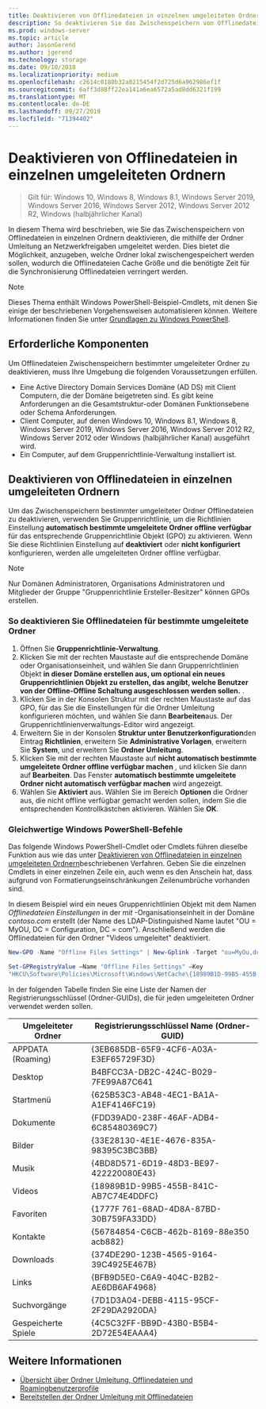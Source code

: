```yaml
---
title: Deaktivieren von Offlinedateien in einzelnen umgeleiteten Ordnern
description: So deaktivieren Sie das Zwischenspeichern von Offlinedateien für einzelne Ordner, die mithilfe der Ordner Umleitung an Netzwerkfreigaben umgeleitet werden.
ms.prod: windows-server
ms.topic: article
author: JasonGerend
ms.author: jgerend
ms.technology: storage
ms.date: 09/10/2018
ms.localizationpriority: medium
ms.openlocfilehash: c2614c0180b32a0215454f2d725d6a962986ef1f
ms.sourcegitcommit: 6aff3d88ff22ea141a6ea6572a5ad8dd6321f199
ms.translationtype: MT
ms.contentlocale: de-DE
ms.lasthandoff: 09/27/2019
ms.locfileid: "71394402"
---
```

# <a name="disable-offline-files-on-individual-redirected-folders"></a>Deaktivieren von Offlinedateien in einzelnen umgeleiteten Ordnern

>Gilt für: Windows 10, Windows 8, Windows 8.1, Windows Server 2019, Windows Server 2016, Windows Server 2012, Windows Server 2012 R2, Windows (halbjährlicher Kanal)

In diesem Thema wird beschrieben, wie Sie das Zwischenspeichern von Offlinedateien in einzelnen Ordnern deaktivieren, die mithilfe der Ordner Umleitung an Netzwerkfreigaben umgeleitet werden. Dies bietet die Möglichkeit, anzugeben, welche Ordner lokal zwischengespeichert werden sollen, wodurch die Offlinedateien Cache Größe und die benötigte Zeit für die Synchronisierung Offlinedateien verringert werden.

>[!NOTE]
>Dieses Thema enthält Windows PowerShell-Beispiel-Cmdlets, mit denen Sie einige der beschriebenen Vorgehensweisen automatisieren können. Weitere Informationen finden Sie unter [Grundlagen zu Windows PowerShell](https://docs.microsoft.com/powershell/scripting/getting-started/fundamental/windows-powershell-basics?view=powershell-6).

## <a name="prerequisites"></a>Erforderliche Komponenten

Um Offlinedateien Zwischenspeichern bestimmter umgeleiteter Ordner zu deaktivieren, muss Ihre Umgebung die folgenden Voraussetzungen erfüllen.

- Eine Active Directory Domain Services Domäne (AD DS) mit Client Computern, die der Domäne beigetreten sind. Es gibt keine Anforderungen an die Gesamtstruktur-oder Domänen Funktionsebene oder Schema Anforderungen.
- Client Computer, auf denen Windows 10, Windows 8.1, Windows 8, Windows Server 2019, Windows Server 2016, Windows Server 2012 R2, Windows Server 2012 oder Windows (halbjährlicher Kanal) ausgeführt wird.
- Ein Computer, auf dem Gruppenrichtlinie-Verwaltung installiert ist.

## <a name="disabling-offline-files-on-individual-redirected-folders"></a>Deaktivieren von Offlinedateien in einzelnen umgeleiteten Ordnern

Um das Zwischenspeichern bestimmter umgeleiteter Ordner Offlinedateien zu deaktivieren, verwenden Sie Gruppenrichtlinie, um die Richtlinien Einstellung **automatisch bestimmte umgeleitete Ordner offline verfügbar** für das entsprechende Gruppenrichtlinie Objekt (GPO) zu aktivieren. Wenn Sie diese Richtlinien Einstellung auf **deaktiviert** oder **nicht konfiguriert** konfigurieren, werden alle umgeleiteten Ordner offline verfügbar.

>[!NOTE]
>Nur Domänen Administratoren, Organisations Administratoren und Mitglieder der Gruppe "Gruppenrichtlinie Ersteller-Besitzer" können GPOs erstellen.

### <a name="to-disable-offline-files-on-specific-redirected-folders"></a>So deaktivieren Sie Offlinedateien für bestimmte umgeleitete Ordner

1. Öffnen Sie **Gruppenrichtlinie-Verwaltung**.
2. Klicken Sie mit der rechten Maustaste auf die entsprechende Domäne oder Organisationseinheit, und wählen Sie dann Gruppenrichtlinien Objekt **in dieser Domäne erstellen aus, um optional ein neues Gruppenrichtlinien Objekt zu erstellen, das angibt, welche Benutzer von der Offline-Offline Schaltung ausgeschlossen werden sollen.** .
3. Klicken Sie in der Konsolen Struktur mit der rechten Maustaste auf das GPO, für das Sie die Einstellungen für die Ordner Umleitung konfigurieren möchten, und wählen Sie dann **Bearbeiten**aus. Der Gruppenrichtlinienverwaltungs-Editor wird angezeigt.
4. Erweitern Sie in der Konsolen **Struktur unter Benutzerkonfiguration**den Eintrag **Richtlinien**, erweitern Sie **Administrative Vorlagen**, erweitern Sie **System**, und erweitern Sie **Ordner Umleitung**.
5. Klicken Sie mit der rechten Maustaste auf **nicht automatisch bestimmte umgeleitete Ordner offline verfügbar machen** , und klicken Sie dann auf **Bearbeiten**. Das Fenster **automatisch bestimmte umgeleitete Ordner nicht automatisch verfügbar machen** wird angezeigt.
6. Wählen Sie **Aktiviert** aus. Wählen Sie im Bereich **Optionen** die Ordner aus, die nicht offline verfügbar gemacht werden sollen, indem Sie die entsprechenden Kontrollkästchen aktivieren. Wählen Sie **OK**.

### <a name="windows-powershell-equivalent-commands"></a>Gleichwertige Windows PowerShell-Befehle

Das folgende Windows PowerShell-Cmdlet oder Cmdlets führen dieselbe Funktion aus wie das unter [Deaktivieren von Offlinedateien in einzelnen umgeleiteten Ordnern](#disabling-offline-files-on-individual-redirected-folders)beschriebenen Verfahren. Geben Sie die einzelnen Cmdlets in einer einzelnen Zeile ein, auch wenn es den Anschein hat, dass aufgrund von Formatierungseinschränkungen Zeilenumbrüche vorhanden sind.

In diesem Beispiel wird ein neues Gruppenrichtlinien Objekt mit dem Namen *Offlinedateien Einstellungen* in der *mit* -Organisationseinheit in der Domäne *contoso.com* erstellt (der Name des LDAP-Distinguished Name lautet "OU = MyOU, DC = Configuration, DC = com"). Anschließend werden die Offlinedateien für den Ordner "Videos umgeleitet" deaktiviert.

```PowerShell
New-GPO -Name "Offline Files Settings" | New-Gplink -Target "ou=MyOu,dc=contoso,dc=com" -LinkEnabled Yes

Set-GPRegistryValue –Name "Offline Files Settings" –Key
"HKCU\Software\Policies\Microsoft\Windows\NetCache\{18989B1D-99B5-455B-841C-AB7C74E4DDFC}" -ValueName DisableFRAdminPinByFolder –Type DWORD –Value 1
```

In der folgenden Tabelle finden Sie eine Liste der Namen der Registrierungsschlüssel (Ordner-GUIDs), die für jeden umgeleiteten Ordner verwendet werden sollen.

|Umgeleiteter Ordner|Registrierungsschlüssel Name (Ordner-GUID)|
|---|---|
|APPDATA (Roaming)|{3EB685DB-65F9-4CF6-A03A-E3EF65729F3D}|
|Desktop|B4BFCC3A-DB2C-424C-B029-7FE99A87C641|
|Startmenü|{625B53C3-AB48-4EC1-BA1A-A1EF4146FC19}|
|Dokumente|{FDD39AD0-238F-46AF-ADB4-6C85480369C7}|
|Bilder|{33E28130-4E1E-4676-835A-98395C3BC3BB}|
|Musik|{4BD8D571-6D19-48D3-BE97-422220080E43}|
|Videos|{18989B1D-99B5-455B-841C-AB7C74E4DDFC}|
|Favoriten|{1777F 761-68AD-4D8A-87BD-30B759FA33DD}|
|Kontakte|{56784854-C6CB-462b-8169-88e350 acb882}|
|Downloads|{374DE290-123B-4565-9164-39C4925E467B}|
|Links|{BFB9D5E0-C6A9-404C-B2B2-AE6DB6AF4968}|
|Suchvorgänge|{7D1D3A04-DEBB-4115-95CF-2F29DA2920DA}|
|Gespeicherte Spiele|{4C5C32FF-BB9D-43B0-B5B4-2D72E54EAAA4}|

## <a name="more-information"></a>Weitere Informationen

- [Übersicht über Ordner Umleitung, Offlinedateien und Roamingbenutzerprofile](folder-redirection-rup-overview.md)
- [Bereitstellen der Ordner Umleitung mit Offlinedateien](deploy-folder-redirection.md)